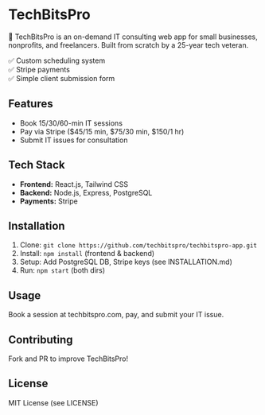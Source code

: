 # TechBitsPro

🚀 TechBitsPro is an on-demand IT consulting web app for small businesses, nonprofits, and freelancers. Built from scratch by a 25-year tech veteran.

✅ Custom scheduling system  
✅ Stripe payments  
✅ Simple client submission form  

## Features
- Book 15/30/60-min IT sessions  
- Pay via Stripe ($45/15 min, $75/30 min, $150/1 hr)  
- Submit IT issues for consultation  

## Tech Stack
- **Frontend:** React.js, Tailwind CSS  
- **Backend:** Node.js, Express, PostgreSQL  
- **Payments:** Stripe  

## Installation
1. Clone: `git clone https://github.com/techbitspro/techbitspro-app.git`  
2. Install: `npm install` (frontend & backend)  
3. Setup: Add PostgreSQL DB, Stripe keys (see INSTALLATION.md)  
4. Run: `npm start` (both dirs)  

## Usage
Book a session at techbitspro.com, pay, and submit your IT issue.

## Contributing
Fork and PR to improve TechBitsPro!

## License
MIT License (see LICENSE)
